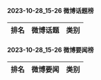 #### 2023-10-28_15-26  微博话题榜

| 排名 | 微博话题 | 类别 |
| --- | --- | --- |
#### 2023-10-28_15-26  微博要闻榜

| 排名 | 微博要闻 | 类别 |
| --- | --- | --- |
